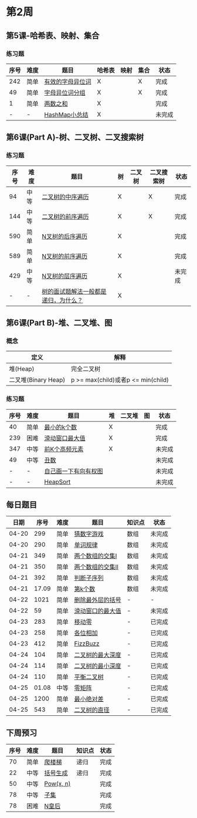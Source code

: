 # 第2周
## 第5课-哈希表、映射、集合
### 练习题
|序号|难度|题目|哈希表|映射|集合|状态|
|---|---|---|---|---|---|---|
|242|简单|[有效的字母异位词](./validAnagram)|X||X|完成|
|49|简单|[字母异位词分组](./groupAnagrams)|X||X|完成|
|1|简单|[两数之和](./twoSum)|X|||完成|
|-|-|[HashMap小总结](./hashMap)|X|||未完成|
## 第6课(Part A)-树、二叉树、二叉搜索树
### 练习题
|序号|难度|题目|树|二叉树|二叉搜索树|状态|
|---|---|---|---|---|---|---|
|94|中等|[二叉树的中序遍历](./inorderTraversal)|X||X|完成|
|144|中等|[二叉树的前序遍历](./preorderTraversal)|X||X|完成|
|590|简单|[N叉树的后序遍历](./nAryTreePostorderTraversal)|X|||完成|
|589|简单|[N叉树的前序遍历](./nAryTreePreorderTraversal)|X|||完成|
|429|中等|[N叉树的层序遍历](./nAryTreeLevelOrderTraversal)|X|||未完成|
|-|-|[树的面试题解法一般都是递归，为什么？](./whyRecursion)|X||||
## 第6课(Part B)-堆、二叉堆、图
### 概念
|定义|解释|
|---|---|
|堆(Heap)|完全二叉树|
|二叉堆(Binary Heap)|p >= max(child)或者p <= min(child)|
### 练习题
|序号|难度|题目|堆|二叉堆|图|状态|
|---|---|---|---|---|---|---|
|40|简单|[最小的k个数](./zuiXiaoDeKgeShuLcof)|X|||完成|
|239|困难|[滑动窗口最大值](./slidingWindowMaximum)|X|||完成|
|347|中等|[前K个高频元素](./topKFrequentElements)|X|||未完成|
|49|中等|[丑数](./nthUglyNumber)||||未完成|
|-|-|[自己画一下有向有权图](./graph)||||未完成|
|-|-|[HeapSort](./heapSort)||||未完成|
## 每日题目
|日期|序号|难度|题目|知识点|状态|
|---|---|---|---|---|---|
|04-20|299|简单|[猜数字游戏](./bullsAndCows)|数组|未完成|
|04-20|290|简单|[单词规律](./wordPattern)|数组|未完成|
|04-21|349|简单|[两个数组的交集I](./intersectionI)|数组|未完成|
|04-21|350|简单|[两个数组的交集II](./intersectionII)|数组|未完成|
|04-21|392|简单|[判断子序列](./isSubsequence)|数组|未完成|
|04-21|17.09|简单|[第k个数](./getKthMagicNumber)|数组|未完成|
|04-22|1021|简单|[删除最外层的括号](./removeOuterParentheses)|-|-|
|04-22|59|简单|[滑动窗口的最大值](../Week_01/maxSlidingWindow)|-|未完成|
|04-23|283|简单|[移动零](../Week_01/moveZeroes)|-|已完成|
|04-23|258|简单|[各位相加](./addDigits)|-|已完成|
|04-23|412|简单|[FizzBuzz](./fizzBuzz)|-|已完成|
|04-24|104|简单|[二叉树的最大深度](./maxDepthOfBinaryTree)|-|已完成|
|04-24|114|简单|[二叉树的最小深度](./minimumDepthOfBinaryTree)|-|已完成|
|04-24|110|简单|[平衡二叉树](./balancedBinaryTree)|-|已完成|
|04-25|01.08|中等|[零矩阵](./zeroMatrix)|-|已完成|
|04-25|1200|简单|[最小绝对差](./minimumAbsoluteDifference)|-|已完成|
|04-25|543|简单|[二叉树的直径](./diameterOfBinaryTree)|-|已完成|
## 下周预习
|序号|难度|题目|知识点|状态|
|---|---|---|---|---|
|70|简单|[爬楼梯](../Week_01/climbStairs)|递归|完成|
|22|中等|[括号生成](./generateParenthesis)|递归|完成|
|50|中等|[Pow(x, n)](../Week_03/powXN)||完成|
|78|中等|[子集](../Week_03/subsets)||完成|
|78|困难|[N皇后](../Week_03/nQueens)||完成|

